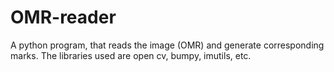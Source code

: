 # OMR-reader
A python program, that reads the image (OMR) and generate corresponding marks. The libraries used are open cv, bumpy, imutils, etc. 
